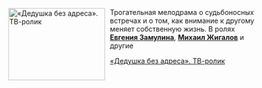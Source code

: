 <!--2025-09-12 11:24:06-->
<div class="yb">
  <div class="rss kino_kino"><a href="https://www.kino-teatr.ru/video/53533/" title="«Дедушка без адреса». ТВ-ролик"><img src="https://www.kino-teatr.ru/video/3/3/53533/poster.jpg" width="196" height="147" align="left" hspace="5" style="margin: 0px 10px 0px 5px" alt="«Дедушка без адреса». ТВ-ролик"/></a>Трогательная мелодрама о судьбоносных встречах и о том, как внимание к другому меняет собственную жизнь. В ролях <a href=https://www.kino-teatr.ru/kino/acter/w/ros/767461/bio/ target=_blank><strong>Евгения Замулина</strong></a>, <a href=https://www.kino-teatr.ru/kino/acter/m/ros/1507/bio/ target=_blank><strong>Михаил Жигалов</strong></a> и другие <p class="titl"><a href="https://www.kino-teatr.ru/video/53533/">«Дедушка без адреса». ТВ-ролик</a></p></div>
</div>
